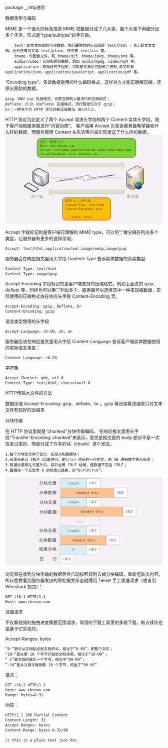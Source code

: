 package __http进阶

数据类型与编码

MIME 是一个很大的标准规范
MIME 把数据分成了八大类，每个大类下再细分出多个子类，形式是“type/subtype”的字符串。

        text：即文本格式的可读数据，我们最熟悉的应该就是 text/html ，表示超文本文档，此外还有纯文本 text/plain、样式表 text/css 等。
        image：即图像文件，有 image/gif、image/jpeg、image/png 等。
        audio/video：音频和视频数据，例如 audio/mpeg、video/mp4 等。
        application：数据格式不固定，可能是文本也可能是二进制,常见的有 application/json，application/javascript、application/pdf 等。

“Encoding type”，告诉数据是用的什么编码格式，这样对方才能正确解压缩，还原出原始的数据。

    gzip：GNU zip 压缩格式，也是互联网上最流行的压缩格式；
    deflate：zlib（deflate）压缩格式，流行程度仅次于 gzip；
    br：一种专门为 HTTP 优化的新压缩算法（Brotli）。


HTTP 协议为此定义了两个 Accept 请求头字段和两个 Content 实体头字段，用于客户端和服务器进行“内容协商”。
客户端用 Accept 头告诉服务器希望接收什么样的数据，而服务器用 Content 头告诉客户端实际发送了什么样的数据。
![img.png](img.png)

Accept 字段标记的是客户端可理解的 MIME type，可以用“,”做分隔符列出多个类型，让服务器有更多的选择余地，
    
    Accept: text/html,application/xml,image/webp,image/png

服务器会在响应报文里用头字段 Content-Type 告诉实体数据的真实类型:


    Content-Type: text/html
    Content-Type: image/png


Accept-Encoding 字段标记的是客户端支持的压缩格式，例如上面说的 gzip、deflate 等，同样也可以用“,”列出多个，服务器可以选择其中一种来压缩数据，实际使用的压缩格式放在响应头字段 Content-Encoding 里。


    Accept-Encoding: gzip, deflate, br
    Content-Encoding: gzip

语言类型使用的头字段

    Accept-Language: zh-CN, zh, en

服务器应该在响应报文里用头字段 Content-Language 告诉客户端实体数据使用的实际语言类型：

    Content-Language: zh-CN


字符集

    Accept-Charset: gbk, utf-8
    Content-Type: text/html; charset=utf-8




HTTP传输大文件的方法

数据压缩
Accept-Encoding: gzip、deflate、br 。gzip 等压缩算法通常只对文本文件有较好的压缩率


分块传输

在 HTTP 协议里就是“chunked”分块传输编码。
在响应报文里用头字段“Transfer-Encoding: chunked”来表示，意思是报文里的 body 部分不是一次性发过来的，而是分成了许多的块（chunk）逐个发送。

    1.每个分块包含两个部分，长度头和数据块；
    2.长度头是以 CRLF（回车换行，即\r\n）结尾的一行明文，用 16 进制数字表示长度；
    3.数据块紧跟在长度头后，最后也用 CRLF 结尾，但数据不包含 CRLF；
    4.最后用一个长度为 0 的块表示结束，即“0\r\n\r\n”。
![img_1.png](img_1.png)

浏览器在收到分块传输的数据后会自动按照规则去掉分块编码，重新组装出内容，所以想要看到服务器发出的原始报文形态就得用 Telnet 手工发送请求（或者用 Wireshark 抓包）：


    GET /16-1 HTTP/1.1
    Host: www.chrono.com



范围请求

不仅看视频的拖拽进度需要范围请求，常用的下载工具里的多段下载、断点续传也是基于它实现的，


Accept-Ranges: bytes

    “0-”表示从文档起点到文档终点，相当于“0-99”，即整个文件；
    “10-”是从第 10 个字节开始到文档末尾，相当于“10-99”；
    “-1”是文档的最后一个字节，相当于“99-99”；
    “-10”是从文档末尾倒数 10 个字节，相当于“90-99”
请求：

    GET /16-2 HTTP/1.1
    Host: www.chrono.com
    Range: bytes=0-31
响应：

    HTTP/1.1 206 Partial Content
    Content-Length: 32
    Accept-Ranges: bytes
    Content-Range: bytes 0-31/96
    
    // this is a plain text json doc
